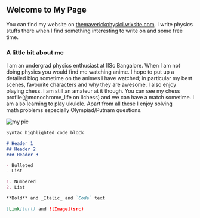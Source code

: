 ## Welcome to My Page

You can find my website on [themaverickphysici.wixsite.com](https://themaverickphysici.wixsite.com/website). I write physics stuffs there when I find something interesting to write on and some free time.


### A little bit about me
I am an undergrad physics enthusiast at IISc Bangalore. When I am not doing physics you would find me watching anime. I hope to put up a detailed blog sometime on the animes I have watched; in particular my best scenes, favourite characters and why they are awesome. I also enjoy playing chess. I am still an amateur at it though. You can see my chess profile(@monochrome_life on lichess) and we can have a match sometime. I am also learning to play ukulele. Apart from all these I enjoy solving math problems especially Olympiad/Putnam questions.

<img src="https://amananand8991.github.io/About-me/pic.jpeg" alt="my pic">

```markdown
Syntax highlighted code block

# Header 1
## Header 2
### Header 3

- Bulleted
- List

1. Numbered
2. List

**Bold** and _Italic_ and `Code` text

[Link](url) and ![Image](src)
```

